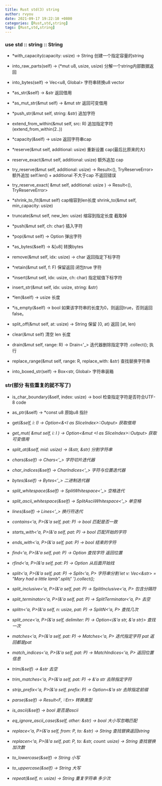 ```yaml
---
title: Rust std(3) string
author: rvyou
date: 2021-09-17 19:22:10 +0800
categories: [Rust,std,string]
tags: [Rust,std,string]
---
```


### use std :: string :: String

- *with_capacity(capacity: usize) -> String  创建一个指定容量的string

- into_raw_parts(self) -> (*mut u8, usize, usize)   分解一个string内部数据返回

- into_bytes(self) -> Vec<u8, Global>  字符串转换u8 vector

- *as_str(&self) -> &str   返回借用

- *as_mut_str(&mut self) -> &mut str   返回可变借用

- *push_str(&mut self, string: &str)     追加字符

- extend_from_within<R>(&mut self, src: R)    追加指定字符(extend_from_within(2..))

- *capacity(&self) -> usize   返回字符串cap

- *reserve(&mut self, additional: usize)   重新设置 cap(最后比原来的大)

- reserve_exact(&mut self, additional: usize)  额外追加 cap

- try_reserve(&mut self, additional: usize) -> Result<(), TryReserveError>  额外追加 self.len() + additional 不大于cap 不返回错误

- try_reserve_exact( &mut self, additional: usize ) -> Result<(), TryReserveError>

- *shrink_to_fit(&mut self)  cap缩容到len长度 shrink_to(&mut self, min_capacity: usize)

- truncate(&mut self, new_len: usize) 缩容到指定长度 截取掉

- *push(&mut self, ch: char)  插入字符

- *pop(&mut self) -> Option<char> 弹出字符

- *as_bytes(&self) -> &[u8]  转换bytes

- remove(&mut self, idx: usize) -> char 返回指定下标字符

- *retain<F>(&mut self, f: F)   保留返回 闭包true 字符

- *insert(&mut self, idx: usize, ch: char)  指定赋值下标字符

- insert_str(&mut self, idx: usize, string: &str)

- *len(&self) -> usize 长度

- *is_empty(&self) -> bool   如果该字符串的长度为0，则返回true，否则返回false。

- split_off(&mut self, at: usize) -> String    保留 [0, at)  返回 [at, len)

- clear(&mut self) 清空 len 长度

- drain<R>(&mut self, range: R) -> Drain<'_>  迭代器删除指定字符 .collect(); 执行

- replace_range<R>(&mut self, range: R, replace_with: &str)  查找替换字符串

- into_boxed_str(self) -> Box<str, Global>  字符串装箱

### str(部分 有些重复的就不写了)

- is_char_boundary(&self, index: usize) -> bool 检查指定字符是否符合UTF-8 code

- as_ptr(&self) -> *const u8  原始u8 指针

- get<I>(&self, i: I) -> Option<&<I as SliceIndex<str>>::Output>  获取借用

- get_mut<I>( &mut self, i: I ) -> Option<&mut <I as SliceIndex<str>>::Output>  获取可变借用

- split_at(&self, mid: usize) -> (&str, &str) 分割字符串

- chars(&self) -> Chars<'_>   字符切片迭代器

- char_indices(&self) -> CharIndices<'_>  字符与位置迭代器

- bytes(&self) -> Bytes<'_>  二进制迭代器

- split_whitespace(&self) -> SplitWhitespace<'_> 空格迭代

- split_ascii_whitespace(&self) -> SplitAsciiWhitespace<'_>  单空格

- lines(&self) -> Lines<'_> 换行符迭代

- contains<'a, P>(&'a self, pat: P) -> bool  匹配是否一致

- starts_with<'a, P>(&'a self, pat: P) -> bool  匹配开始的字符

- ends_with<'a, P>(&'a self, pat: P) -> bool  结束的字符

- find<'a, P>(&'a self, pat: P) -> Option<usize>  查找字符 返回位置

- rfind<'a, P>(&'a self, pat: P) -> Option<usize> 从后面开始找

- split<'a, P>(&'a self, pat: P) -> Split<'a, P> 字符串分割 let v: Vec<&str> = "Mary had a little lamb".split(' ').collect();

- split_inclusive<'a, P>(&'a self, pat: P) -> SplitInclusive<'a, P> 包含分隔符

- split_terminator<'a, P>(&'a self, pat: P) -> SplitTerminator<'a, P>  去空

- splitn<'a, P>(&'a self, n: usize, pat: P) -> SplitN<'a, P>  查找几次

- split_once<'a, P>(&'a self, delimiter: P) -> Option<(&'a str, &'a str)>  查找一次

- matches<'a, P>(&'a self, pat: P) -> Matches<'a, P> 迭代指定字符 pat 返回都是pat

- match_indices<'a, P>(&'a self, pat: P) -> MatchIndices<'a, P>  返回位置信息

- trim(&self) -> &str  去空

- trim_matches<'a, P>(&'a self, pat: P) -> &'a str  去除指定字符

- strip_prefix<'a, P>(&'a self, prefix: P) -> Option<&'a str  去除指定前缀

- parse<F>(&self) -> Result<F, <F as FromStr>::Err> 转换类型

- is_ascii(&self) -> bool  是否是ascii

- eq_ignore_ascii_case(&self, other: &str) -> bool  大小写忽略匹配

- replace<'a, P>(&'a self, from: P, to: &str) -> String  查找替换返回string

- replacen<'a, P>(&'a self, pat: P, to: &str, count: usize) -> String  查找替换加次数

- to_lowercase(&self) -> String 小写

- to_uppercase(&self) -> String 大写

- repeat(&self, n: usize) -> String 重复字符串 多少次
